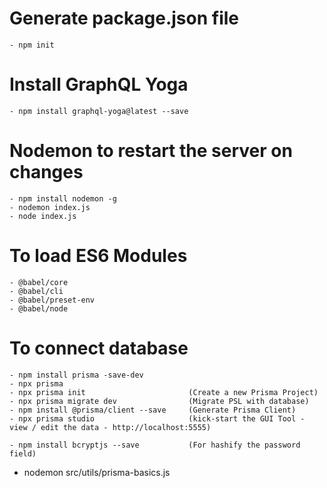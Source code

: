 # Generate package.json file
    - npm init

# Install GraphQL Yoga
    - npm install graphql-yoga@latest --save

# Nodemon to restart the server on changes
    - npm install nodemon -g
    - nodemon index.js
    - node index.js

# To load ES6 Modules
    - @babel/core
    - @babel/cli
    - @babel/preset-env
    - @babel/node

# To connect database
    - npm install prisma -save-dev
    - npx prisma
    - npx prisma init                       (Create a new Prisma Project)
    - npx prisma migrate dev                (Migrate PSL with database)
    - npm install @prisma/client --save     (Generate Prisma Client)
    - npx prisma studio                     (kick-start the GUI Tool - view / edit the data - http://localhost:5555)

    - npm install bcryptjs --save           (For hashify the password field)

    
- nodemon src/utils/prisma-basics.js